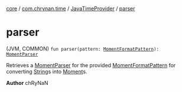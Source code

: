 [core](../../index.md) / [com.chrynan.time](../index.md) / [JavaTimeProvider](index.md) / [parser](./parser.md)

# parser

(JVM, COMMON) `fun parser(pattern: `[`MomentFormatPattern`](../-moment-format-pattern/index.md)`): `[`MomentParser`](../-moment-parser/index.md)

Retrieves a [MomentParser](../-moment-parser/index.md) for the provided [MomentFormatPattern](../-moment-format-pattern/index.md) for converting [String](https://kotlinlang.org/api/latest/jvm/stdlib/kotlin/-string/index.html)s into [Moment](../-moment/index.md)s.

**Author**
chRyNaN

